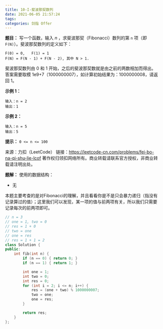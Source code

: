 ```yaml
---
title: 10-I-斐波那契数列
date: 2021-06-05 21:57:24
tags:
categories: 剑指 Offer
---
```


**题目：**
写一个函数，输入 *n* ，求斐波那契（Fibonacci）数列的第 `n` 项（即 `F(N)`）。斐波那契数列的定义如下：
```
F(0) = 0,   F(1) = 1
F(N) = F(N - 1) + F(N - 2), 其中 N > 1.
```
斐波那契数列由 0 和 1 开始，之后的斐波那契数就是由之前的两数相加而得出。
答案需要取模 1e9+7（1000000007），如计算初始结果为：1000000008，请返回 1。

<!-- more -->

**示例 1：**
```
输入：n = 2
输出：1
```

**示例 2：**
```
输入：n = 5
输出：5
```

**提示：**
`0 <= n <= 100`

来源：力扣（LeetCode）
链接：https://leetcode-cn.com/problems/fei-bo-na-qi-shu-lie-lcof
著作权归领扣网络所有。商业转载请联系官方授权，非商业转载请注明出处。

**题解：**
使用的数据结构：
* 无

本题主要考查的是对Fibonacci的理解，并且看看你是不是只会暴力递归（指没有记录算过的值）；这里我们可以发现，某一项的值与前两项有关，所以我们只需要记录每次的前两项即可。
```cpp
// n = 3
// one = 1, two = 0
// res = 1 + 0
// two = one
// one = res
// res = 1 + 1 = 2
class Solution {
public:
    int fib(int n) {
        if (n == 0) { return 0; }
        if (n == 1) { return 1; }

        int one = 1;
        int two = 0;
        int res = 0;
        for (int i = 2; i <= n; i++) {
            res = (one + two) % 1000000007;
            two = one;
            one = res;
        }

        return res;
    }
};
```
